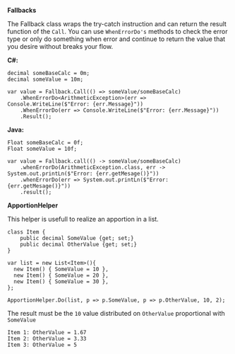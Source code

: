 **Fallbacks**

The Fallback class wraps the try-catch instruction and can return the result function of the `Call`.
You can use `WhenErrorDo's` methods to check the error type or only do something when error and continue to return the value that you desire without breaks your flow.

**C#:**
````
decimal someBaseCalc = 0m;
decimal someValue = 10m;

var value = Fallback.Call(() => someValue/someBaseCalc)
    .WhenErrorDo<ArithmeticException>(err => Console.WriteLine($"Error: {err.Message}"))
    .WhenErrorDo(err => Console.WriteLine($"Error: {err.Message}"))     
    .Result();
````

**Java:**
````
Float someBaseCalc = 0f;
Float someValue = 10f;

var value = Fallback.call(() -> someValue/someBaseCalc)
    .whenErrorDo(ArithmeticException.class, err -> System.out.printLn($"Error: {err.getMesage()}"))
    .whenErrorDo(err => System.out.printLn($"Error: {err.getMesage()}"))     
    .result();

````
**ApportionHelper**


This helper is usefull to realize an apportion in a list.
````
class Item {
    public decimal SomeValue {get; set;}
    public decimal OtherValue {get; set;}
}

var list = new List<Item>(){
  new Item() { SomeValue = 10 },
  new Item() { SomeValue = 20 },
  new Item() { SomeValue = 30 },
};

ApportionHelper.Do(list, p => p.SomeValue, p => p.OtherValue, 10, 2);
````
The result must be the `10` value distributed on `OtherValue` proportional with `SomeValue`
````
Item 1: OtherValue = 1.67
Item 2: OtherValue = 3.33
Item 3: OtherValue = 5



